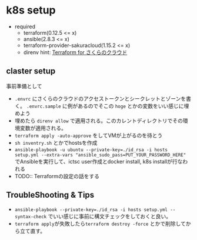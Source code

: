 # k8s setup
* required
    * terraform(0.12.5 <= x)
    * ansible(2.8.3 <= x)
    * terraform-provider-sakuracloud(1.15.2 <= x)
    * direnv
hint: [Terraform for さくらのクラウド](https://sacloud.github.io/terraform-provider-sakuracloud/installation/)
## claster setup
事前準備として
* `.envrc` にさくらのクラウドのアクセストークンとシークレットとゾーンを書く。 `.envrc.sample` に例があるのでそこの `hoge` とかの変数をいい感じに埋めよう
* 埋めたら `direnv allow` で適用される。このカレントディレクトリでその環境変数が適用される。
* `terraform apply -auto-approve` をしてVMが上がるのを待とう
* `sh inventry.sh` とかでhostsを作成
* `ansible-playbook -u ubuntu --private-key=./id_rsa -i hosts setup.yml --extra-vars "ansible_sudo_pass=PUT_YOUR_PASSWORD_HERE"` でAnsibleを実行して、ictsc user作成とdocker install, k8s installが行なわれる
* TODO:: Terraformの設定の話をする


## TroubleShooting & Tips
* `ansible-playbook --private-key=./id_rsa -i hosts setup.yml --syntax-check` でいい感じに事前に構文チェックをしておくと良い。
* `terraform apply`が失敗したら`terraform destroy -force` とかで削除してから立て直す。
